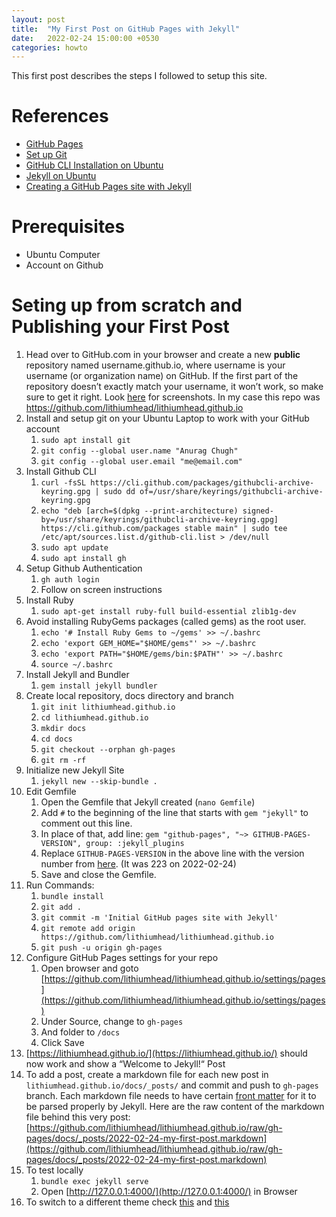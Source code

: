 ```yaml
---
layout: post
title:  "My First Post on GitHub Pages with Jekyll"
date:   2022-02-24 15:00:00 +0530
categories: howto
---
```


This first post describes the steps I followed to setup this site.

References
==========

* [GitHub Pages](https://pages.github.com/)
* [Set up Git](https://docs.github.com/en/get-started/quickstart/set-up-git)
* [GitHub CLI Installation on Ubuntu](https://github.com/cli/cli/blob/trunk/docs/install_linux.md)
* [Jekyll on Ubuntu](https://jekyllrb.com/docs/installation/ubuntu/)
* [Creating a GitHub Pages site with Jekyll](https://docs.github.com/en/pages/setting-up-a-github-pages-site-with-jekyll/creating-a-github-pages-site-with-jekyll)

Prerequisites
=============

* Ubuntu Computer
* Account on Github

Seting up from scratch and Publishing your First Post
=====================================================

1. Head over to GitHub.com in your browser and create a new **public** repository named username.github.io, where username is your username (or organization name) on GitHub. If the first part of the repository doesn’t exactly match your username, it won’t work, so make sure to get it right. Look [here](https://docs.github.com/en/pages/setting-up-a-github-pages-site-with-jekyll/creating-a-github-pages-site-with-jekyll#creating-a-repository-for-your-site) for screenshots. In my case this repo was https://github.com/lithiumhead/lithiumhead.github.io
2. Install and setup git on your Ubuntu Laptop to work with your GitHub account
    1. `sudo apt install git`
    2. `git config --global user.name "Anurag Chugh"`
    3. `git config --global user.email "me@email.com"`
3. Install Github CLI
    1. `curl -fsSL https://cli.github.com/packages/githubcli-archive-keyring.gpg | sudo dd of=/usr/share/keyrings/githubcli-archive-keyring.gpg`
    2. `echo "deb [arch=$(dpkg --print-architecture) signed-by=/usr/share/keyrings/githubcli-archive-keyring.gpg] https://cli.github.com/packages stable main" | sudo tee /etc/apt/sources.list.d/github-cli.list > /dev/null`
    3. `sudo apt update`
    4. `sudo apt install gh`
4. Setup Github Authentication
    1. `gh auth login`
    2. Follow on screen instructions
5. Install Ruby
    1. `sudo apt-get install ruby-full build-essential zlib1g-dev`
6. Avoid installing RubyGems packages (called gems) as the root user.
    1. `echo '# Install Ruby Gems to ~/gems' >> ~/.bashrc`
    2. `echo 'export GEM_HOME="$HOME/gems"' >> ~/.bashrc`
    3. `echo 'export PATH="$HOME/gems/bin:$PATH"' >> ~/.bashrc`
    4. `source ~/.bashrc`
7. Install Jekyll and Bundler
    1. `gem install jekyll bundler`
8. Create local repository, docs directory and branch
    1. `git init lithiumhead.github.io`
    2. `cd lithiumhead.github.io`
    3. `mkdir docs`
    4. `cd docs`
    5. `git checkout --orphan gh-pages`
    6. `git rm -rf`
9. Initialize new Jekyll Site
    1. `jekyll new --skip-bundle .`
10. Edit Gemfile
    1. Open the Gemfile that Jekyll created (`nano Gemfile`)
    2. Add `#` to the beginning of the line that starts with `gem "jekyll"` to comment out this line.
    3. In place of that, add line: `gem "github-pages", "~> GITHUB-PAGES-VERSION", group: :jekyll_plugins`
    4. Replace `GITHUB-PAGES-VERSION` in the above line with the version number from [here](https://pages.github.com/versions/). (It was 223 on 2022-02-24)
    5. Save and close the Gemfile.
11. Run Commands:
    1. `bundle install`
    2. `git add .`
    3. `git commit -m 'Initial GitHub pages site with Jekyll'`
    4. `git remote add origin https://github.com/lithiumhead/lithiumhead.github.io`
    5. `git push -u origin gh-pages`
12. Configure GitHub Pages settings for your repo
    1. Open browser and goto [https://github.com/lithiumhead/lithiumhead.github.io/settings/pages](https://github.com/lithiumhead/lithiumhead.github.io/settings/pages)
    2. Under Source, change to `gh-pages`
    3. And folder to `/docs`
    4. Click Save
13. [https://lithiumhead.github.io/](https://lithiumhead.github.io/) should now work and show a “Welcome to Jekyll!“ Post
14. To add a post, create a markdown file for each new post in `lithiumhead.github.io/docs/_posts/` and commit and push to `gh-pages` branch.
    Each markdown file needs to have certain [front matter](https://jekyllrb.com/docs/posts/) for it to be parsed properly by Jekyll.
    Here are the raw content of the markdown file behind this very post:
    [https://github.com/lithiumhead/lithiumhead.github.io/raw/gh-pages/docs/_posts/2022-02-24-my-first-post.markdown](https://github.com/lithiumhead/lithiumhead.github.io/raw/gh-pages/docs/_posts/2022-02-24-my-first-post.markdown)
16. To test locally
    1. `bundle exec jekyll serve`
    2. Open [http://127.0.0.1:4000/](http://127.0.0.1:4000/) in Browser
17. To switch to a different theme check [this](https://pages.github.com/themes/) and [this](https://github.com/lithiumhead/lithiumhead.github.io/settings/pages)



